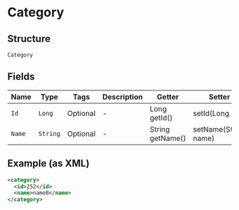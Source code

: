 
# Category

## Structure

`Category`

## Fields

| Name | Type | Tags | Description | Getter | Setter |
|  --- | --- | --- | --- | --- | --- |
| `Id` | `Long` | Optional | - | Long getId() | setId(Long id) |
| `Name` | `String` | Optional | - | String getName() | setName(String name) |

## Example (as XML)

```xml
<category>
  <id>252</id>
  <name>name8</name>
</category>
```

